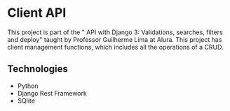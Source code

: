 # Client API
This project is part of the "
API with Django 3: Validations, searches, filters and deploy" taught by Professor Guilherme Lima at Alura. This project has client management functions, which includes all the operations of a CRUD.

## Technologies
- Python
- Django Rest Framework
- SQlite 
